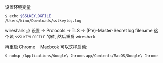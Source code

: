 










设置环境变量
```bash
$ echo $SSLKEYLOGFILE
/Users/kino/Downloads/sslkeylog.log
```

wireshark 点 设置 -> Protocols -> TLS -> (Pre)-Master-Secret log filename 这个填 `$SSLKEYLOGFILE` 的值, 然后重启 wireshark.

再重启 Chrome， Macbook 可以这样启动:
```bash
$ nohup /Applications/Google\ Chrome.app/Contents/MacOS/Google\ Chrome > dev/null 2>&1 &
```









